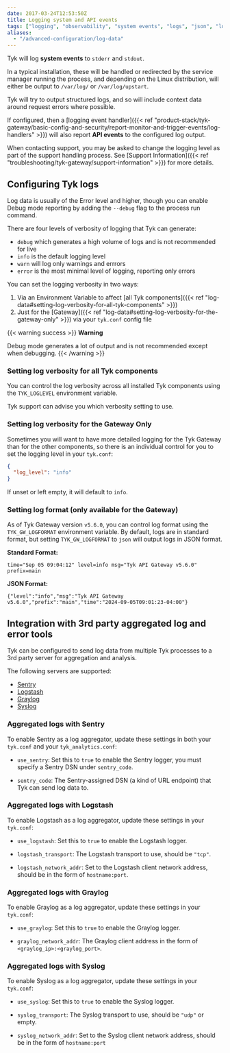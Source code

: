 ```yaml
---
date: 2017-03-24T12:53:50Z
title: Logging system and API events
tags: ["logging", "observability", "system events", "logs", "json", "log format"]
aliases:
  - "/advanced-configuration/log-data"
---
```


Tyk will log **system events** to `stderr` and `stdout`.

In a typical installation, these will be handled or redirected by the service manager running the process, and depending on the Linux distribution, will either be output to `/var/log/` or `/var/log/upstart`.

Tyk will try to output structured logs, and so will include context data around request errors where possible.

If configured, then a [logging event handler]({{< ref "product-stack/tyk-gateway/basic-config-and-security/report-monitor-and-trigger-events/log-handlers" >}}) will also report **API events** to the configured log output.

When contacting support, you may be asked to change the logging level as part of the support handling process. See [Support Information]({{< ref "troubleshooting/tyk-gateway/support-information" >}}) for more details.

## Configuring Tyk logs

Log data is usually of the Error level and higher, though you can enable Debug mode reporting by adding the `--debug` flag to the process run command.

There are four levels of verbosity of logging that Tyk can generate:
- `debug` which generates a high volume of logs and is not recommended for live
- `info` is the default logging level
- `warn` will log only warnings and errrors
- `error` is the most minimal level of logging, reporting only errors

You can set the logging verbosity in two ways:
1. Via an Environment Variable to affect [all Tyk components]({{< ref "log-data#setting-log-verbosity-for-all-tyk-components" >}})
2. Just for the [Gateway]({{< ref "log-data#setting-log-verbosity-for-the-gateway-only" >}}) via your `tyk.conf` config file 

{{< warning success >}}
**Warning**  

Debug mode generates a lot of output and is not recommended except when debugging.
{{< /warning >}}

### Setting log verbosity for all Tyk components

You can control the log verbosity across all installed Tyk components using the `TYK_LOGLEVEL` environment variable.

Tyk support can advise you which verbosity setting to use.

### Setting log verbosity for the Gateway Only

Sometimes you will want to have more detailed logging for the Tyk Gateway than for the other components, so there is an individual control for you to set the logging level in your `tyk.conf`:

```json
{
  "log_level": "info"
}
```

If unset or left empty, it will default to `info`. 

### Setting log format (only available for the Gateway)

As of Tyk Gateway version `v5.6.0`, you can control log format using the `TYK_GW_LOGFORMAT` environment variable. By default, logs are in standard format, but setting `TYK_GW_LOGFORMAT` to `json` will output logs in JSON format.


**Standard Format:**
```
time="Sep 05 09:04:12" level=info msg="Tyk API Gateway v5.6.0" prefix=main
```

**JSON Format:**
```
{"level":"info","msg":"Tyk API Gateway v5.6.0","prefix":"main","time":"2024-09-05T09:01:23-04:00"}
```


## Integration with 3rd party aggregated log and error tools

Tyk can be configured to send log data from multiple Tyk processes to a 3rd party server for aggregation and analysis.

The following servers are supported:
- [Sentry](#aggregated-logs-with-sentry)
- [Logstash](#aggregated-logs-with-logstash)
- [Graylog](#aggregated-logs-with-graylog)
- [Syslog](#aggregated-logs-with-syslog)

### Aggregated logs with Sentry

To enable Sentry as a log aggregator, update these settings in both your `tyk.conf` and your `tyk_analytics.conf`:

*   `use_sentry`: Set this to `true` to enable the Sentry logger, you must specify a Sentry DSN under `sentry_code`.

*   `sentry_code`: The Sentry-assigned DSN (a kind of URL endpoint) that Tyk can send log data to.

### Aggregated logs with Logstash

To enable Logstash as a log aggregator, update these settings in your `tyk.conf`:

*   `use_logstash`: Set this to `true` to enable the Logstash logger.

*   `logstash_transport`: The Logstash transport to use, should be `"tcp"`.

*   `logstash_network_addr`: Set to the Logstash client network address, should be in the form of `hostname:port`.

### Aggregated logs with Graylog

To enable Graylog as a log aggregator, update these settings in your `tyk.conf`:

*   `use_graylog`: Set this to `true` to enable the Graylog logger.

*   `graylog_network_addr`: The Graylog client address in the form of `<graylog_ip>:<graylog_port>`.

### Aggregated logs with Syslog

To enable Syslog as a log aggregator, update these settings in your `tyk.conf`:

*   `use_syslog`: Set this to `true` to enable the Syslog logger.

*   `syslog_transport`: The Syslog transport to use, should be `"udp"` or empty.

*   `syslog_network_addr`: Set to the Syslog client network address, should be in the form of `hostname:port`
